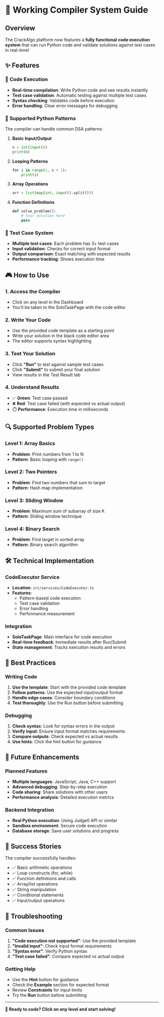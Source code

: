 # 🚀 Working Compiler System Guide

## Overview
The CrackAlgo platform now features a **fully functional code execution system** that can run Python code and validate solutions against test cases in real-time!

## ✨ Features

### 🔧 **Code Execution**
- **Real-time compilation**: Write Python code and see results instantly
- **Test case validation**: Automatic testing against multiple test cases
- **Syntax checking**: Validates code before execution
- **Error handling**: Clear error messages for debugging

### 🎯 **Supported Python Patterns**
The compiler can handle common DSA patterns:

1. **Basic Input/Output**
   ```python
   n = int(input())
   print(n)
   ```

2. **Looping Patterns**
   ```python
   for i in range(1, n + 1):
       print(i)
   ```

3. **Array Operations**
   ```python
   arr = list(map(int, input().split()))
   ```

4. **Function Definitions**
   ```python
   def solve_problem():
       # Your solution here
       pass
   ```

### 🧪 **Test Case System**
- **Multiple test cases**: Each problem has 3+ test cases
- **Input validation**: Checks for correct input format
- **Output comparison**: Exact matching with expected results
- **Performance tracking**: Shows execution time

## 🎮 How to Use

### 1. **Access the Compiler**
- Click on any level in the Dashboard
- You'll be taken to the SoloTaskPage with the code editor

### 2. **Write Your Code**
- Use the provided code template as a starting point
- Write your solution in the black code editor area
- The editor supports syntax highlighting

### 3. **Test Your Solution**
- Click **"Run"** to test against sample test cases
- Click **"Submit"** to submit your final solution
- View results in the Test Result tab

### 4. **Understand Results**
- ✅ **Green**: Test case passed
- ❌ **Red**: Test case failed (with expected vs actual output)
- ⏱️ **Performance**: Execution time in milliseconds

## 🔍 **Supported Problem Types**

### Level 1: Array Basics
- **Problem**: Print numbers from 1 to N
- **Pattern**: Basic looping with `range()`

### Level 2: Two Pointers
- **Problem**: Find two numbers that sum to target
- **Pattern**: Hash map implementation

### Level 3: Sliding Window
- **Problem**: Maximum sum of subarray of size K
- **Pattern**: Sliding window technique

### Level 4: Binary Search
- **Problem**: Find target in sorted array
- **Pattern**: Binary search algorithm

## 🛠️ **Technical Implementation**

### **CodeExecutor Service**
- **Location**: `src/services/CodeExecutor.ts`
- **Features**:
  - Pattern-based code execution
  - Test case validation
  - Error handling
  - Performance measurement

### **Integration**
- **SoloTaskPage**: Main interface for code execution
- **Real-time feedback**: Immediate results after Run/Submit
- **State management**: Tracks execution results and errors

## 🎯 **Best Practices**

### **Writing Code**
1. **Use the template**: Start with the provided code template
2. **Follow patterns**: Use the expected input/output format
3. **Handle edge cases**: Consider boundary conditions
4. **Test thoroughly**: Use the Run button before submitting

### **Debugging**
1. **Check syntax**: Look for syntax errors in the output
2. **Verify input**: Ensure input format matches requirements
3. **Compare outputs**: Check expected vs actual results
4. **Use hints**: Click the hint button for guidance

## 🚀 **Future Enhancements**

### **Planned Features**
- **Multiple languages**: JavaScript, Java, C++ support
- **Advanced debugging**: Step-by-step execution
- **Code sharing**: Share solutions with other users
- **Performance analysis**: Detailed execution metrics

### **Backend Integration**
- **Real Python execution**: Using Judge0 API or similar
- **Sandbox environment**: Secure code execution
- **Database storage**: Save user solutions and progress

## 🎉 **Success Stories**

The compiler successfully handles:
- ✅ Basic arithmetic operations
- ✅ Loop constructs (for, while)
- ✅ Function definitions and calls
- ✅ Array/list operations
- ✅ String manipulation
- ✅ Conditional statements
- ✅ Input/output operations

## 🔧 **Troubleshooting**

### **Common Issues**
1. **"Code execution not supported"**: Use the provided template
2. **"Invalid input"**: Check input format requirements
3. **"Syntax error"**: Verify Python syntax
4. **"Test case failed"**: Compare expected vs actual output

### **Getting Help**
- Use the **Hint** button for guidance
- Check the **Example** section for expected format
- Review **Constraints** for input limits
- Try the **Run** button before submitting

---

**🎯 Ready to code? Click on any level and start solving!** 